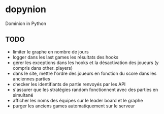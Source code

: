 # dopynion

Dominion in Python

## TODO

- limiter le graphe en nombre de jours
- logger dans les last games les résultats des hooks
- gérer les exceptions dans les hooks et la désactivation des joueurs (y compris dans other_players)
- dans le site, mettre l'ordre des joueurs en fonction du score dans les anciennes parties
- checker les identifiants de partie renvoyés par les API
- s'assurer que les stratégies random fonctionnent avec des parties en simultané
- afficher les noms des équipes sur le leader board et le graphe
- purger les anciens games automatiquement sur le serveur
